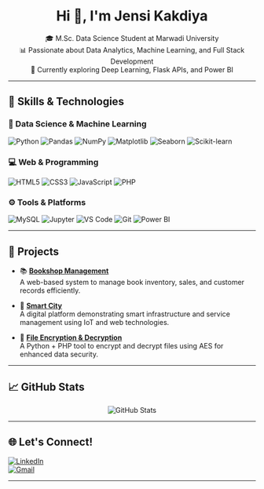 
<h1 align="center">Hi 👋, I'm Jensi Kakdiya</h1>

<p align="center">
  🎓 M.Sc. Data Science Student at Marwadi University <br>
  📊 Passionate about Data Analytics, Machine Learning, and Full Stack Development <br>
  🌱 Currently exploring Deep Learning, Flask APIs, and Power BI
</p>

---

## 💼 Skills & Technologies

### 🧠 Data Science & Machine Learning
![Python](https://img.shields.io/badge/-Python-3776AB?logo=python&logoColor=white)
![Pandas](https://img.shields.io/badge/-Pandas-150458?logo=pandas)
![NumPy](https://img.shields.io/badge/-NumPy-013243?logo=numpy)
![Matplotlib](https://img.shields.io/badge/-Matplotlib-11557C?logo=matplotlib)
![Seaborn](https://img.shields.io/badge/-Seaborn-3776AB?logo=python&logoColor=white)
![Scikit-learn](https://img.shields.io/badge/-Scikit--learn-F7931E?logo=scikit-learn)

### 💻 Web & Programming
![HTML5](https://img.shields.io/badge/-HTML5-E34F26?logo=html5&logoColor=white)
![CSS3](https://img.shields.io/badge/-CSS3-1572B6?logo=css3&logoColor=white)
![JavaScript](https://img.shields.io/badge/-JavaScript-F7DF1E?logo=javascript&logoColor=black)
![PHP](https://img.shields.io/badge/-PHP-777BB4?logo=php&logoColor=white)

### ⚙️ Tools & Platforms
![MySQL](https://img.shields.io/badge/-MySQL-4479A1?logo=mysql&logoColor=white)
![Jupyter](https://img.shields.io/badge/-Jupyter-F37626?logo=jupyter&logoColor=white)
![VS Code](https://img.shields.io/badge/-VSCode-007ACC?logo=visual-studio-code&logoColor=white)
![Git](https://img.shields.io/badge/-Git-F05032?logo=git&logoColor=white)
![Power BI](https://img.shields.io/badge/-PowerBI-F2C811?logo=powerbi&logoColor=black)

---

## 🚀 Projects

- 📚 **[Bookshop Management](https://github.com/jensikakdiya/bookshop-management)**  
  A web-based system to manage book inventory, sales, and customer records efficiently.

- 🌆 **[Smart City](https://github.com/jensikakdiya/smart-city)**  
  A digital platform demonstrating smart infrastructure and service management using IoT and web technologies.

- 🔐 **[File Encryption & Decryption](https://github.com/jensikakdiya/file-encryption-and-decryption)**  
  A Python + PHP tool to encrypt and decrypt files using AES for enhanced data security.

---

## 📈 GitHub Stats

<p align="center">
  <img src="https://github-readme-stats.vercel.app/api?username=jensikakdiya&show_icons=true&theme=tokyonight" alt="GitHub Stats" />
 
</p>

---

## 🌐 Let's Connect!

[![LinkedIn](https://img.shields.io/badge/-LinkedIn-blue?style=flat&logo=linkedin)](https://linkedin.com/in/jensi-kakdiya-245585282)  
[![Gmail](https://img.shields.io/badge/-Gmail-D14836?style=flat&logo=gmail&logoColor=white)](mailto:kakdiyajensi441@gmail.com)

---

